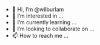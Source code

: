 - 👋 Hi, I’m @wilburlam
- 👀 I’m interested in ...
- 🌱 I’m currently learning ...
- 💞️ I’m looking to collaborate on ...
- 📫 How to reach me ...

<!---
wilburlam/wilburlam is a ✨ special ✨ repository because its `README.md` (this file) appears on your GitHub profile.
You can click the Preview link to take a look at your changes.
--->
